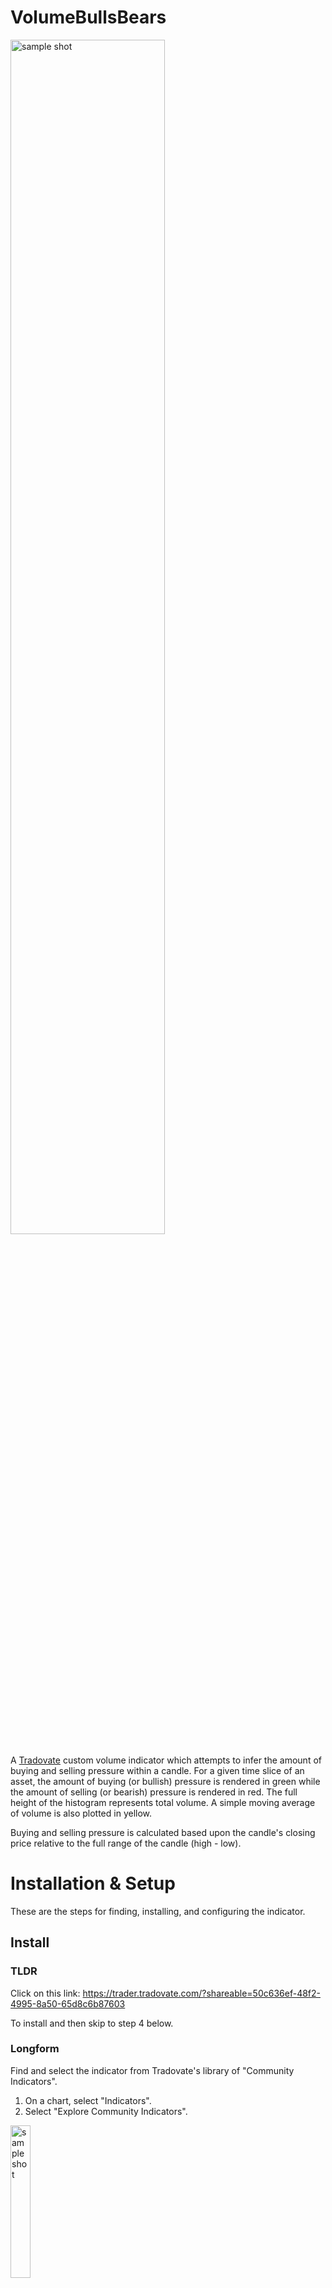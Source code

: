# VolumeBullsBears

<img width="70%" alt="sample shot" src="https://user-images.githubusercontent.com/3299770/102228697-9d59b400-3eb0-11eb-9e85-b819787369d0.png">

A [Tradovate](https://www.tradovate.com) custom volume indicator which attempts to infer the amount of buying and selling pressure within a candle. For a given time slice of an asset, the amount of buying (or bullish) pressure is rendered in green while the amount of selling (or bearish) pressure is rendered in red. The full height of the histogram represents total volume. A simple moving average of volume is also plotted in yellow.

Buying and selling pressure is calculated based upon the candle's closing price relative to the full range of the candle (high - low).

# Installation & Setup

These are the steps for finding, installing, and configuring the indicator.

## Install

### TLDR

Click on this link: https://trader.tradovate.com/?shareable=50c636ef-48f2-4995-8a50-65d8c6b87603

To install and then skip to step 4 below.

### Longform

Find and select the indicator from Tradovate's library of "Community Indicators".

1. On a chart, select "Indicators".
1. Select "Explore Community Indicators".

<img width="25%" alt="sample shot" src="https://user-images.githubusercontent.com/3299770/102236788-879cbc80-3eb9-11eb-9bf1-f1771363a77a.png">

3. From the "Community Indicators" dialog box, search for "VolumeBullsBears" and then click "Install".

<img width="50%" alt="sample shot" src="https://user-images.githubusercontent.com/3299770/102302073-daa85b00-3f1d-11eb-9e7c-93fda7ad221c.png">

You will be presented with a message box on where to find the indicator.

4. Find the "Bulls vs Bears" indicator from your library and select it to add it to a chart.

<img width="20%" alt="sample shot" src="https://user-images.githubusercontent.com/3299770/102243900-51633b00-3ec1-11eb-89cc-8dc56df6f6cc.png">

...

<img width="20%" alt="sample shot" src="https://user-images.githubusercontent.com/3299770/102243937-5b853980-3ec1-11eb-805e-e70671524770.png">

You will then be presented with its Settings dialog.

## Settings

<img width="50%" alt="sample shot" src="https://user-images.githubusercontent.com/3299770/102231340-7badfc00-3eb3-11eb-9b40-1b3c40594455.png">

Adjusting the line styles for the _**BEARS**_ and _**BULLS**_ plots have no effect.

_**VOL AVG PERIOD**_: sets the range used for calculating the volume's simple moving average.

# Details

**Bull** and **Bear** volume is a guestimation based upon the close of the candle relative to the total range of the candle. That is, this is **not** by any means a direct reflection of the actual number of units bought and sold.

It is important to understand the underlying formulas used for calculating what percentage of total volume compose of bulls and bears. These formulas use the corresponding price candle's high, low, and closing prices:

    %bulls = (close - low) / (high - low)
    %bears = (high - close) / (high - low)

The actual meaning of these numbers and how they can be best used for interpreting price action is left as a judgement call by the user.

# Known Issues

See the [issues](/../../issues) page.

# Acknowledgements

This is a collaborative product of the [TheoTrade](https://theotrade.com/) Futures community.
